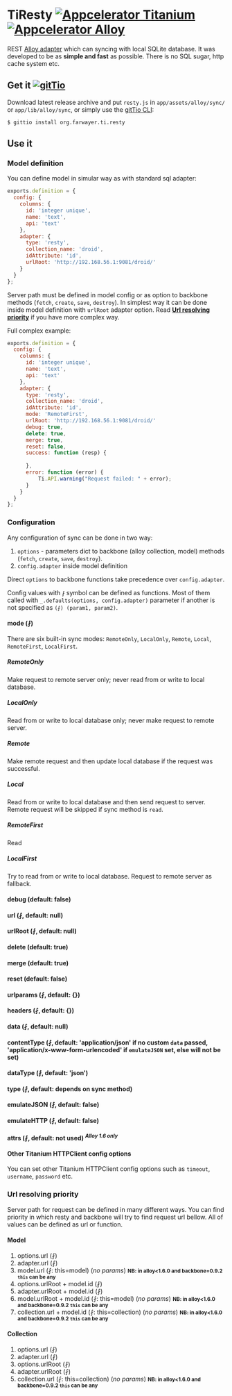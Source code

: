 # TiResty [![Appcelerator Titanium](http://www-static.appcelerator.com/badges/titanium-git-badge-sq.png)](http://appcelerator.com/titanium/) [![Appcelerator Alloy](http://www-static.appcelerator.com/badges/alloy-git-badge-sq.png)](http://www.appcelerator.com/)

 REST [Alloy adapter](http://docs.appcelerator.com/titanium/3.0/#!/guide/Alloy_Sync_Adapters_and_Migrations-section-36739597_AlloySyncAdaptersandMigrations-SyncAdapters) which can syncing with local SQLite database. It was developed to be as **simple and fast** as possible. There is no SQL sugar, http cache system etc.

## Get it [![gitTio](http://gitt.io/badge.svg)](http://gitt.io/component/org.farwayer.ti.resty)

Download latest release archive and put `resty.js` in `app/assets/alloy/sync/` or `app/lib/alloy/sync`, or simply use the [gitTio CLI](http://gitt.io/cli):

`$ gittio install org.farwayer.ti.resty`

## Use it

### Model definition

You can define model in simular way as with standard sql adapter:
```javascript
exports.definition = {
  config: {
    columns: {
      id: 'integer unique',
      name: 'text',
      api: 'text'
    },
    adapter: {
      type: 'resty',
      collection_name: 'droid',
      idAttribute: 'id',
      urlRoot: 'http://192.168.56.1:9081/droid/'
    }
  }
};
```

Server path must be defined in model config or as option to backbone methods (`fetch`, `create`, `save`, `destroy`). In simplest way it can be done inside model definition with `urlRoot` adapter option. Read [**Url resolving priority**](#url-resolving-priority) if you have more complex way.

Full complex example:
```javascript
exports.definition = {
  config: {
    columns: {
      id: 'integer unique',
      name: 'text',
      api: 'text'
    },
    adapter: {
      type: 'resty',
      collection_name: 'droid',
      idAttribute: 'id',
      mode: 'RemoteFirst',
      urlRoot: 'http://192.168.56.1:9081/droid/'
      debug: true,
      delete: true, 
      merge: true,
      reset: false,
      success: function (resp) {
	      
      },
      error: function (error) {
	      Ti.API.warning("Request failed: " + error);
      }
    }
  }
};
```


### Configuration

Any configuration of sync can be done in two way:
1. `options` - parameters dict to backbone (alloy collection, model) methods (`fetch`, `create`, `save`, `destroy`).
2. `config.adapter` inside model definition

Direct `options` to backbone functions take precedence over `config.adapter`.

Config values with `⨏` symbol can be defined as functions. Most of them called with `_.defaults(options, config.adapter)` parameter if another is not specified as `(⨏) (param1, param2)`. 

#### mode (⨏)

 There are six built-in sync modes: `RemoteOnly`, `LocalOnly`, `Remote`, `Local`, `RemoteFirst`, `LocalFirst`.
 
##### RemoteOnly

 Make request to remote server only; never read from or write to local database.
 
##### LocalOnly
 
 Read from or write to local database only; never make request to remote server.
 
##### Remote
 
 Make remote request and then update local database if the request was successful.
 
##### Local

 Read from or write to local database and then send request to server. Remote request will be skipped if sync method is `read`.

##### RemoteFirst

 Read 

##### LocalFirst
 
 Try to read from or write to local database. Request to remote server as fallback. 

#### debug (default: false)

#### url (⨏, default: null)

#### urlRoot (⨏, default: null)

#### delete (default: true)

#### merge (default: true)

#### reset (default: false)

#### urlparams (⨏, default: {})

#### headers (⨏, default: {})

#### data (⨏, default: null)

#### contentType (⨏, default: 'application/json' if no custom `data` passed, 'application/x-www-form-urlencoded' if `emulateJSON` set, else will not be set)

#### dataType (⨏, default: 'json')

#### type (⨏, default: depends on sync method)

#### emulateJSON (⨏, default: false)

#### emulateHTTP (⨏, default: false)

#### attrs (⨏, default: not used) <sup>*Alloy 1.6 only*</sup>

#### Other Titanium HTTPClient config options

You can set other Titanium HTTPClient config options such as `timeout`, `username`, `password` etc.

### Url resolving priority

Server path for request can be defined in many different ways. You can find priority in which resty and backbone will try to find request url bellow. All of values can be defined as url or function.

#### Model

1. options.url (⨏)
2. adapter.url (⨏)
3. model.url (⨏: this=model) (*no params*) <small>**NB: in alloy<1.6.0 and backbone=0.9.2 `this` can be any**</small>
4. options.urlRoot + model.id (⨏)
5. adapter.urlRoot + model.id (⨏)
6. model.urlRoot + model.id (⨏: this=model) (*no params*) <small>**NB: in alloy<1.6.0 and backbone=0.9.2 `this` can be any**</small>
7. collection.url + model.id (⨏: this=collection) (*no params*) <small>**NB: in alloy<1.6.0 and backbone=0.9.2 `this` can be any**</small>

#### Collection

1. options.url (⨏)
2. adapter.url (⨏)
3. options.urlRoot (⨏) 
4. adapter.urlRoot (⨏)
5. collection.url (⨏: this=collection) (*no params*) <small>**NB: in alloy<1.6.0 and backbone=0.9.2 `this` can be any**</small>